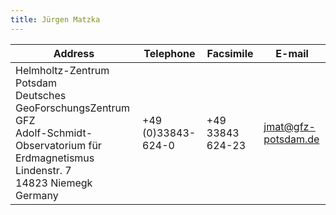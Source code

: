 ```yaml
---
title: Jürgen Matzka
---
```


| Address | Telephone | Facsimile | E-mail |
|---------------------------|-----------|-----------|--------|
|Helmholtz-Zentrum Potsdam<br/>Deutsches GeoForschungsZentrum GFZ<br/>Adolf-Schmidt-Observatorium für Erdmagnetismus<br/>Lindenstr. 7<br/>14823 Niemegk<br/>Germany|+49 (0)33843-624-0|+49 33843 624-23|jmat@gfz-potsdam.de|
